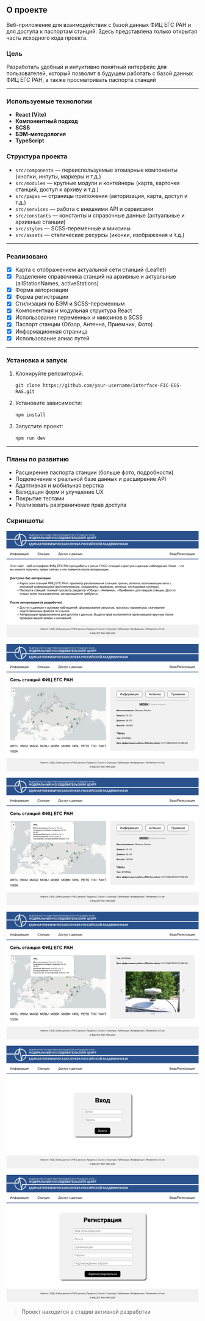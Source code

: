 ## О проекте

Веб-приложение для взаимодействия с базой данных ФИЦ ЕГС РАН и для доступа к паспортам станций. Здесь представлена только открытая часть исходного кода проекта.

### Цель

Разработать удобный и интуитивно понятный интерфейс для пользователей, который позволит в будущем работать с базой данных ФИЦ ЕГС РАН, а также просматривать паспорта станций

---

### Используемые технологии

- **React (Vite)**
- **Компонентный подход**
- **SCSS**
- **БЭМ-методология**
- **TypeScript**

### Структура проекта

- `src/components` — переиспользуемые атомарные компоненты (кнопки, инпуты, маркеры и т.д.)
- `src/modules` — крупные модули и контейнеры (карта, карточки станций, доступ к архиву и т.д.)
- `src/pages` — страницы приложения (авторизация, карта, доступ и т.д.)
- `src/services` — работа с внешними API и сервисами
- `src/constants` — константы и справочные данные (актуальные и архивные станции)
- `src/styles` — SCSS-переменные и миксины
- `src/assets` — статические ресурсы (иконки, изображения и т.д.)

---

### Реализовано

- [x] Карта с отображением актуальной сети станций (Leaflet)
- [x] Разделение справочника станций на архивные и актуальные (allStationNames, activeStations)
- [x] Форма авторизации
- [x] Форма регистрации
- [x] Стилизация по БЭМ и SCSS-переменным
- [x] Компонентная и модульная структура React
- [x] Использование переменных и миксинов в SCSS
- [x] Паспорт станции (Обзор, Антенна, Приемник, Фото)
- [x] Информационная страница
- [x] Использование алиас путей

---

### Установка и запуск

1. Клонируйте репозиторий:
   ```
   git clone https://github.com/your-username/interface-FIC-EGS-RAS.git
   ```
2. Установите зависимости:
   ```
   npm install
   ```
3. Запустите проект:
   ```
   npm run dev
   ```

---

### Планы по развитию

- Расширение паспорта станции (больше фото, подробности)
- Подключение к реальной базе данных и расширение API
- Адаптивная и мобильная верстка
- Валидация форм и улучшение UX
- Покрытие тестами
- Реализовать разграничение прав доступа

### Скриншоты

![Скриншот лендинга](./screenshots/screenshot_1.png)

![Скриншот лендинга](./screenshots/screenshot_2.png)

![Скриншот лендинга](./screenshots/screenshot_3.png)

![Скриншот лендинга](./screenshots/screenshot_4.png)

![Скриншот лендинга](./screenshots/screenshot_5.png)

![Скриншот лендинга](./screenshots/screenshot_6.png)

> Проект находится в стадии активной разработки
